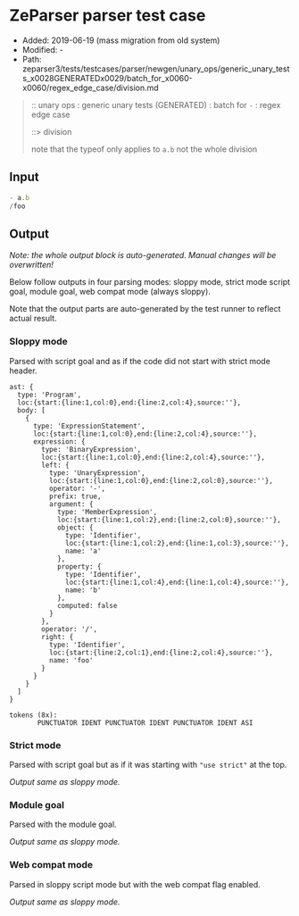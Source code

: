 # ZeParser parser test case

- Added: 2019-06-19 (mass migration from old system)
- Modified: -
- Path: zeparser3/tests/testcases/parser/newgen/unary_ops/generic_unary_tests_x0028GENERATEDx0029/batch_for_x0060-x0060/regex_edge_case/division.md

> :: unary ops : generic unary tests (GENERATED) : batch for `-` : regex edge case
>
> ::> division
>
> note that the typeof only applies to `a.b` not the whole division

## Input

`````js
- a.b
/foo
`````

## Output

_Note: the whole output block is auto-generated. Manual changes will be overwritten!_

Below follow outputs in four parsing modes: sloppy mode, strict mode script goal, module goal, web compat mode (always sloppy).

Note that the output parts are auto-generated by the test runner to reflect actual result.

### Sloppy mode

Parsed with script goal and as if the code did not start with strict mode header.

`````
ast: {
  type: 'Program',
  loc:{start:{line:1,col:0},end:{line:2,col:4},source:''},
  body: [
    {
      type: 'ExpressionStatement',
      loc:{start:{line:1,col:0},end:{line:2,col:4},source:''},
      expression: {
        type: 'BinaryExpression',
        loc:{start:{line:1,col:0},end:{line:2,col:4},source:''},
        left: {
          type: 'UnaryExpression',
          loc:{start:{line:1,col:0},end:{line:2,col:0},source:''},
          operator: '-',
          prefix: true,
          argument: {
            type: 'MemberExpression',
            loc:{start:{line:1,col:2},end:{line:2,col:0},source:''},
            object: {
              type: 'Identifier',
              loc:{start:{line:1,col:2},end:{line:1,col:3},source:''},
              name: 'a'
            },
            property: {
              type: 'Identifier',
              loc:{start:{line:1,col:4},end:{line:1,col:4},source:''},
              name: 'b'
            },
            computed: false
          }
        },
        operator: '/',
        right: {
          type: 'Identifier',
          loc:{start:{line:2,col:1},end:{line:2,col:4},source:''},
          name: 'foo'
        }
      }
    }
  ]
}

tokens (8x):
       PUNCTUATOR IDENT PUNCTUATOR IDENT PUNCTUATOR IDENT ASI
`````

### Strict mode

Parsed with script goal but as if it was starting with `"use strict"` at the top.

_Output same as sloppy mode._

### Module goal

Parsed with the module goal.

_Output same as sloppy mode._

### Web compat mode

Parsed in sloppy script mode but with the web compat flag enabled.

_Output same as sloppy mode._
